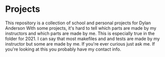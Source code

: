 # Projects
This repository is a collection of school and personal projects for Dylan Anderson
With some projects, it's hard to tell which parts are made by my instructors and which parts are made by me.
This is especially true in the folder for 2021. I can say that most makefiles and and tests are made by
my instructor but some are made by me. If you're ever curious just ask me. If you're looking at this you probably
have my contact info.

